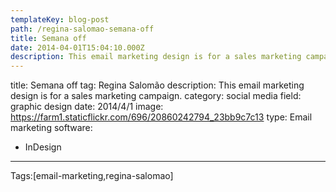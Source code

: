 ```yaml
---
templateKey: blog-post
path: /regina-salomao-semana-off
title: Semana off
date: 2014-04-01T15:04:10.000Z
description: This email marketing design is for a sales marketing campaign.
---
```


title: Semana off
tag: Regina Salomão
description: This email marketing design is for a sales marketing campaign.
category: social media
field: graphic design
date: 2014/4/1
image: https://farm1.staticflickr.com/696/20860242794_23bb9c7c13
type: Email marketing
software:
- InDesign
---

Tags:[email-marketing,regina-salomao]